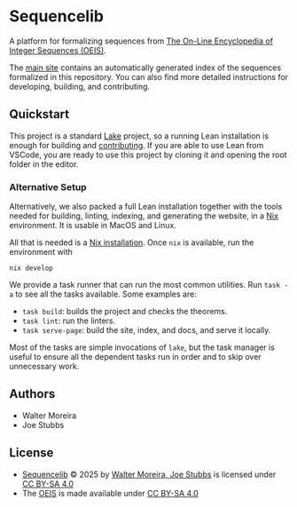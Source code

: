 # Sequencelib

A platform for formalizing sequences from 
[The On-Line Encyclopedia of Integer Sequences (OEIS)](https://oeis.org).

The [main site](https://provables.github.io/sequencelib) contains an
automatically generated index of the sequences formalized in this repository.
You can also find more detailed instructions for developing, building, and contributing.

## Quickstart

This project is a standard [Lake](https://lean-lang.org/documentation/setup/) project, so a running 
Lean installation is enough for building and 
[contributing](https://provables.github.io/sequencelib/contributing.html). If you are able to
use Lean from VSCode, you are ready to use this project by cloning it and opening the root folder 
in the editor.

### Alternative Setup

Alternatively, we also packed a full Lean installation together with the tools needed for 
building, linting, indexing, and generating the website, in a [Nix](https://nixos.org/) environment.
It is usable in MacOS and Linux.

All that is needed is a [Nix installation](https://nixos.org/download/). Once `nix` is available,
run the environment with

```shell
nix develop
```

We provide a task runner that can run the most common utilities. Run `task -a` to see all the tasks
available. Some examples are:

* `task build`: builds the project and checks the theorems.
* `task lint`: run the linters.
* `task serve-page`: build the site, index, and docs, and serve it locally.

Most of the tasks are simple invocations of `lake`, but the task manager is useful to ensure all
the dependent tasks run in order and to skip over unnecessary work.

## Authors

* Walter Moreira
* Joe Stubbs

## License

* <a href="https://provables.github.io/sequencelib/">Sequencelib</a> © 2025 by <a href="https://github.com/provables/sequencelib">Walter Moreira, Joe Stubbs</a> is licensed under <a href="https://creativecommons.org/licenses/by-sa/4.0/">CC BY-SA 4.0</a><img src="https://mirrors.creativecommons.org/presskit/icons/cc.svg" alt="" style="max-width: 1em;max-height:1em;margin-left: .2em;"><img src="https://mirrors.creativecommons.org/presskit/icons/by.svg" alt="" style="max-width: 1em;max-height:1em;margin-left: .2em;"><img src="https://mirrors.creativecommons.org/presskit/icons/sa.svg" alt="" style="max-width: 1em;max-height:1em;margin-left: .2em;">
* The [OEIS](https://oeis.org) is made available under <a href="https://creativecommons.org/licenses/by-sa/4.0/">CC BY-SA 4.0</a><img src="https://mirrors.creativecommons.org/presskit/icons/cc.svg" alt="" style="max-width: 1em;max-height:1em;margin-left: .2em;"><img src="https://mirrors.creativecommons.org/presskit/icons/by.svg" alt="" style="max-width: 1em;max-height:1em;margin-left: .2em;"><img src="https://mirrors.creativecommons.org/presskit/icons/sa.svg" alt="" style="max-width: 1em;max-height:1em;margin-left: .2em;">
